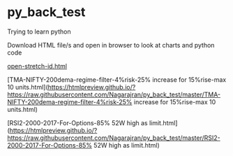 # py_back_test
Trying to learn python

Download HTML file/s and open in browser to look at charts and python code

[open-stretch-id.html](https://htmlpreview.github.io/?https://raw.githubusercontent.com/Nagarajran/py_back_test/master/open-stretch-id.html)

[TMA-NIFTY-200dema-regime-filter-4%risk-25% increase for 15%rise-max 10 units.html](https://htmlpreview.github.io/?https://raw.githubusercontent.com/Nagarajran/py_back_test/master/TMA-NIFTY-200dema-regime-filter-4%risk-25% increase for 15%rise-max 10 units.html)

[RSI2-2000-2017-For-Options-85% 52W high as limit.html](https://htmlpreview.github.io/?https://raw.githubusercontent.com/Nagarajran/py_back_test/master/RSI2-2000-2017-For-Options-85% 52W high as limit.html)
